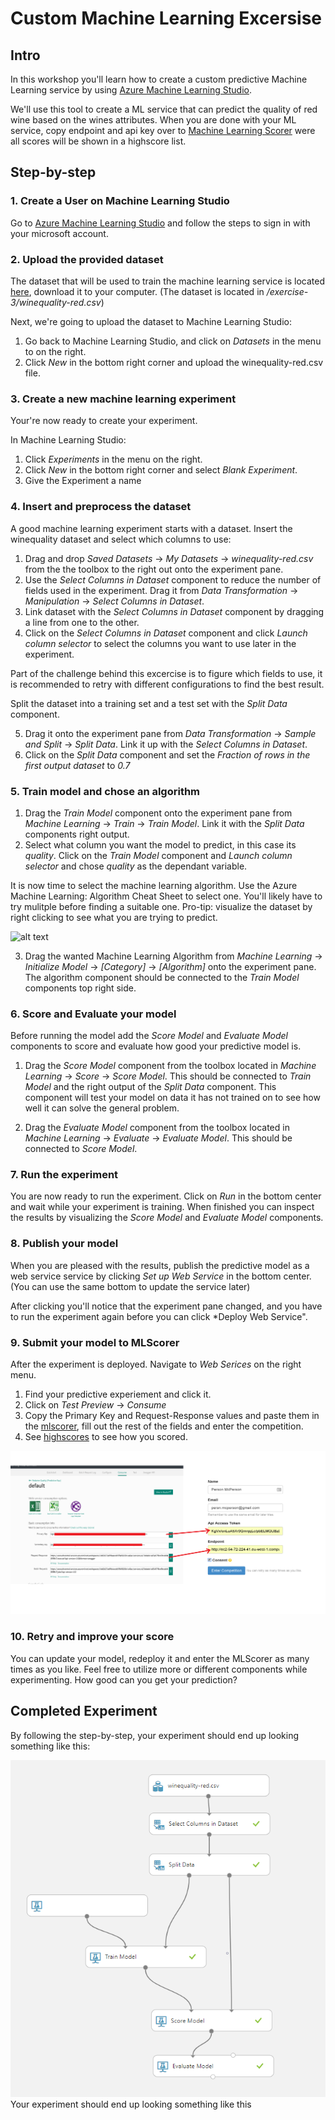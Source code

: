 # Custom Machine Learning Excersise

## Intro
In this workshop you'll learn how to create a custom predictive Machine Learning service by using [Azure Machine Learning Studio](https://studio.azureml.net/).

We'll use this tool to create a ML service that can predict the quality of red wine based on the wines attributes. When you are done with your ML service, copy endpoint and api key over to [Machine Learning Scorer](http://mlscorer.azurewebsites.net/) were all scores will be shown in a highscore list.

## Step-by-step

### 1. Create a User on Machine Learning Studio

Go to [Azure Machine Learning Studio](https://studio.azureml.net/) and follow the steps to sign in with your microsoft account.

### 2. Upload the provided dataset
The dataset that will be used to train the machine learning service is located [here](https://github.com/bouvet/workshop/tree/master/exercise-3/winequality-red.csv),  download it to your computer. (The dataset is located in */exercise-3/winequality-red.csv*)

Next, we're going to upload the dataset to Machine Learning Studio:
1. Go back to Machine Learning Studio, and click on *Datasets* in the menu to on the right. 
2. Click *New* in the bottom right corner and upload the winequality-red.csv file.

### 3. Create a new machine learning experiment
Your're now ready to create your experiment. 

In Machine Learning Studio:
1. Click *Experiments* in the menu on the right. 
2. Click *New* in the bottom right corner and select *Blank Experiment*.
3. Give the Experiment a name

### 4. Insert and preprocess the dataset
A good machine learning experiment starts with a dataset.
Insert the winequality dataset and select which columns to use:
1. Drag and drop *Saved Datasets* -> *My Datasets* -> *winequality-red.csv* from the the toolbox to the right out onto the experiment pane.
2. Use the *Select Columns in Dataset* component to reduce the number of fields used in the experiment. Drag it from *Data Transformation* -> *Manipulation* -> *Select Columns in Dataset*. 
3. Link dataset with the *Select Columns in Dataset* component by dragging a line from one to the other.
4. Click on the *Select Columns in Dataset* component and click *Launch column selector* to select the columns you want to use later in the experiment.

Part of the challenge behind this excercise is to figure which fields to use, it is recommended to retry with different configurations to find the best result.

Split the dataset into a training set and a test set with the *Split Data* component.

5. Drag it onto the experiment pane from *Data Transformation* -> *Sample and Split* -> *Split Data*. Link it up with the *Select Columns in Dataset*.
6. Click on the *Split Data* component and set the *Fraction of rows in the first output dataset* to *0.7*

### 5. Train model and chose an algorithm
1. Drag the *Train Model* component onto the experiment pane from *Machine Learning* -> *Train* -> *Train Model*. Link it with the *Split Data* components right output. 
2. Select what column you want the model to predict, in this case its *quality*. Click on the *Train Model* component and *Launch column selector* and chose *quality* as the dependant variable.

It is now time to select the machine learning algorithm. Use the Azure Machine Learning: Algorithm Cheat Sheet to select one. You'll likely have to try mulitple before finding a suitable one. Pro-tip: visualize the dataset by right clicking to see what you are trying to predict.

![alt text](https://acomdpsstorage.blob.core.windows.net/dpsmedia-prod/azure.microsoft.com/en-us/documentation/articles/machine-learning-algorithm-cheat-sheet/20150618090528/machine-learning-algorithm-cheat-sheet-microsoft-azure.png)

3. Drag the wanted Machine Learning Algorithm from *Machine Learning* -> *Initialize Model* -> *[Category]* -> *[Algorithm]* onto the experiment pane. The algorithm component should be connected to the *Train Model* components top right side.


### 6. Score and Evaluate your model
Before running the model add the *Score Model* and *Evaluate Model* components to score and evaluate how good your predictive model is.

1. Drag the *Score Model* component from the toolbox located in *Machine Learning* -> *Score* -> *Score Model*. This should be connected to *Train Model* and the right output of the *Split Data* component.
This component will test your model on data it has not trained on to see how well it can solve the general problem.

2. Drag the *Evaluate Model* component from the toolbox located in *Machine Learning* -> *Evaluate* -> *Evaluate Model*. This should be connected to *Score Model*.

### 7. Run the experiment
You are now ready to run the experiment. Click on *Run* in the bottom center and wait while your experiment is training. When finished you can inspect the results by visualizing the *Score Model* and *Evaluate Model* components.

### 8. Publish your model
When you are pleased with the results, publish the predictive model as a web service service by clicking *Set up Web Service* in the bottom center. (You can use the same bottom to update the service later)

After clicking you'll notice that the experiment pane changed, and you have to run the experiment again before you can click *Deploy Web Service".

### 9. Submit your model to MLScorer 
After the experiment is deployed. Navigate to *Web Serices* on the right menu.
1. Find your predictive experiement and click it.
2. Click on *Test Preview* -> *Consume*
3. Copy the Primary Key and Request-Response values and paste them in the [mlscorer](http://mlscorer.azurewebsites.net/enter), fill out the rest of the fields and enter the competition.
4. See [highscores](http://mlscorer.azurewebsites.net/enter) to see how you scored.

![alt text](https://github.com/bouvet/workshop/blob/master/exercise-3/mlscorer-copy-paste.png?raw=true)

### 10. Retry and improve your score
You can update your model, redeploy it and enter the MLScorer as many times as you like.
Feel free to utilize more or different components while experimenting. How good can you get your prediction?

## Completed Experiment

By following the step-by-step, your experiment should end up looking something like this:

![alt text](https://github.com/bouvet/workshop/blob/master/exercise-3/ml-wine.PNG?raw=true)
Your experiment should end up looking something like this


















